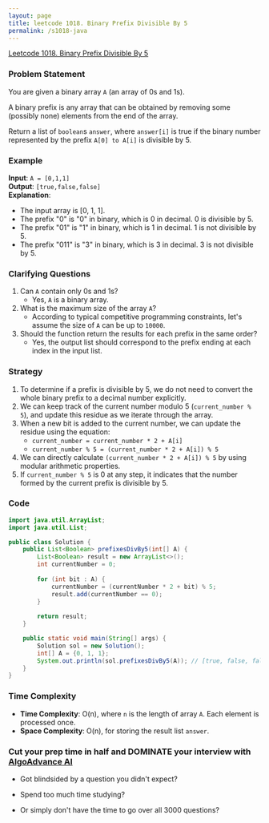 ```yaml
---
layout: page
title: leetcode 1018. Binary Prefix Divisible By 5
permalink: /s1018-java
---
```

[Leetcode 1018. Binary Prefix Divisible By 5](https://algoadvance.github.io/algoadvance/l1018)
### Problem Statement
You are given a binary array `A` (an array of 0s and 1s).

A binary prefix is any array that can be obtained by removing some (possibly none) elements from the end of the array.

Return a list of `boolean`s `answer`, where `answer[i]` is true if the binary number represented by the prefix `A[0] to A[i]` is divisible by 5.

### Example
**Input**: `A = [0,1,1]`  
**Output**: `[true,false,false]`  
**Explanation**:  
- The input array is [0, 1, 1].
- The prefix "0" is "0" in binary, which is 0 in decimal. 0 is divisible by 5.
- The prefix "01" is "1" in binary, which is 1 in decimal. 1 is not divisible by 5.
- The prefix "011" is "3" in binary, which is 3 in decimal. 3 is not divisible by 5.

### Clarifying Questions
1. Can `A` contain only 0s and 1s?
   - Yes, `A` is a binary array.
2. What is the maximum size of the array `A`?
   - According to typical competitive programming constraints, let's assume the size of `A` can be up to `10000`.
3. Should the function return the results for each prefix in the same order?
   - Yes, the output list should correspond to the prefix ending at each index in the input list.

### Strategy
1. To determine if a prefix is divisible by 5, we do not need to convert the whole binary prefix to a decimal number explicitly.
2. We can keep track of the current number modulo 5 (`current_number % 5`), and update this residue as we iterate through the array.
3. When a new bit is added to the current number, we can update the residue using the equation:
   - `current_number = current_number * 2 + A[i]`
   - `current_number % 5 = (current_number * 2 + A[i]) % 5`
4. We can directly calculate `(current_number * 2 + A[i]) % 5` by using modular arithmetic properties.
5. If `current_number % 5` is 0 at any step, it indicates that the number formed by the current prefix is divisible by 5.

### Code
```java
import java.util.ArrayList;
import java.util.List;

public class Solution {
    public List<Boolean> prefixesDivBy5(int[] A) {
        List<Boolean> result = new ArrayList<>();
        int currentNumber = 0;
        
        for (int bit : A) {
            currentNumber = (currentNumber * 2 + bit) % 5;
            result.add(currentNumber == 0);
        }
        
        return result;
    }

    public static void main(String[] args) {
        Solution sol = new Solution();
        int[] A = {0, 1, 1};
        System.out.println(sol.prefixesDivBy5(A)); // [true, false, false]
    }
}
```

### Time Complexity
- **Time Complexity**: O(n), where `n` is the length of array `A`. Each element is processed once.
- **Space Complexity**: O(n), for storing the result list `answer`.


### Cut your prep time in half and DOMINATE your interview with [AlgoAdvance AI](https://algoAdvance.com)

- Got blindsided by a question you didn't expect?

- Spend too much time studying?

- Or simply don't have the time to go over all 3000 questions?

